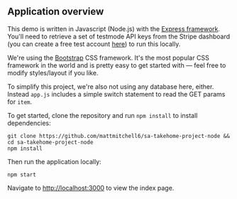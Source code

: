 ## Application overview
This demo is written in Javascript (Node.js) with the [Express framework](https://expressjs.com/). You'll need to retrieve a set of testmode API keys from the Stripe dashboard (you can create a free test account [here](https://dashboard.stripe.com/register)) to run this locally.

We're using the [Bootstrap](https://getbootstrap.com/docs/4.6/getting-started/introduction/) CSS framework. It's the most popular CSS framework in the world and is pretty easy to get started with — feel free to modify styles/layout if you like. 

To simplify this project, we're also not using any database here, either. Instead `app.js` includes a simple switch statement to read the GET params for `item`. 

To get started, clone the repository and run `npm install` to install dependencies:

```
git clone https://github.com/mattmitchell6/sa-takehome-project-node && cd sa-takehome-project-node
npm install
```

Then run the application locally:

```
npm start
```

Navigate to [http://localhost:3000](http://localhost:3000) to view the index page.
